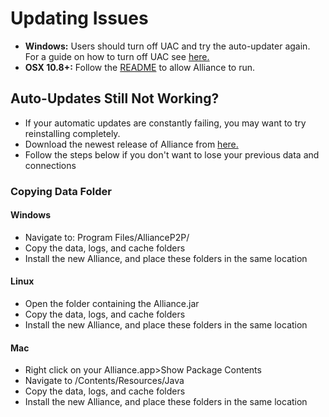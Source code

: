# Updating Issues #
  * <b>Windows:</b> Users should turn off UAC and try the auto-updater again. For a guide on how to turn off UAC see <a href='http://www.howtogeek.com/howto/windows-vista/disable-user-account-control-uac-the-easy-way-on-windows-vista/'>here.</a>
  * <b>OSX 10.8+:</b> Follow the <a href='http://alliance-p2p.googlecode.com/files/OSX%20-%20README%201.3.0.rtf'>README</a> to allow Alliance to run.

## Auto-Updates Still Not Working? ##
  * If your automatic updates are constantly failing, you may want to try reinstalling completely.
  * Download the newest release of Alliance from <a href='http://code.google.com/p/alliance-p2p/downloads/list'>here.</a>
  * Follow the steps below if you don't want to lose your previous data and connections

### Copying Data Folder ###
#### Windows ####
  * Navigate to: Program Files/AllianceP2P/
  * Copy the data, logs, and cache folders
  * Install the new Alliance, and place these folders in the same location

#### Linux ####
  * Open the folder containing the Alliance.jar
  * Copy the data, logs, and cache folders
  * Install the new Alliance, and place these folders in the same location

#### Mac ####
  * Right click on your Alliance.app>Show Package Contents
  * Navigate to /Contents/Resources/Java
  * Copy the data, logs, and cache folders
  * Install the new Alliance, and place these folders in the same location